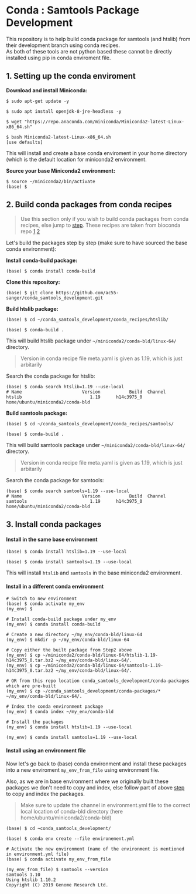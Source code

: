 # Conda : Samtools Package Development

This repository is to help build conda package for samtools (and htslib) from their development branch using conda recipes.  
As both of these tools are not python based these cannot be directly installed using pip in conda enviroment file.

## 1. Setting up the conda enviroment

**Download and install Miniconda:**
```
$ sudo apt-get update -y

$ sudo apt install openjdk-8-jre-headless -y

$ wget "https://repo.anaconda.com/miniconda/Miniconda2-latest-Linux-x86_64.sh"

$ bash Miniconda2-latest-Linux-x86_64.sh
[use defaults]

```
This will install and create a base conda enviroment in your home directory (which is the default location for miniconda2 environment.

**Source your base Miniconda2 environment:**
```
$ source ~/miniconda2/bin/activate
(base) $
```

## 2. Build conda packages from conda recipes

> Use this section only if you wish to build conda packages from conda recipes, else jump to [step](https://github.com/ac55-sanger/conda_samtools_development#install-in-a-different-conda-environment). These recipes are taken from bioconda repo [1](https://github.com/bioconda/bioconda-recipes/tree/master/recipes/samtools) [2](https://github.com/bioconda/bioconda-recipes/tree/master/recipes/htslib)

Let's build the packages step by step (make sure to have sourced the base conda environment):

**Install conda-build package:**
```
(base) $ conda install conda-build 
```

**Clone this repository:**
```
(base) $ git clone https://github.com/ac55-sanger/conda_samtools_development.git

```

**Build htslib package:**
```
(base) $ cd ~/conda_samtools_development/conda_recipes/htslib/

(base) $ conda-build .
```
This will build htslib package under `~/miniconda2/conda-bld/linux-64/` directory.
> Version in conda recipe file meta.yaml is given as 1.19, which is just arbitarily  

Search the conda package for htslib:
```
(base) $ conda search htslib=1.19 --use-local
# Name                       Version           Build  Channel             
htslib                          1.19      h14c3975_0  home/ubuntu/miniconda2/conda-bld
```

**Build samtools package:**
```
(base) $ cd ~/conda_samtools_development/conda_recipes/samtools/

(base) $ conda-build .
```
This will build samtools package under `~/miniconda2/conda-bld/linux-64/` directory.
> Version in conda recipe file meta.yaml is given as 1.19, which is just arbitarily  

Search the conda package for samtools:
```
(base) $ conda search samtools=1.19 --use-local
# Name                       Version           Build  Channel             
samtools                        1.19      h14c3975_0  home/ubuntu/miniconda2/conda-bld
```

## 3. Install conda packages

#### Install in the same base environment

```
(base) $ conda install htslib=1.19 --use-local

(base) $ conda install samtools=1.19 --use-local
```

This will install `htslib` and `samtools` in the base miniconda2 environment.

#### Install in a different conda environment

```
# Switch to new environment
(base) $ conda activate my_env
(my_env) $

# Install conda-build package under my_env
(my_env) $ conda install conda-build

# Create a new directory ~/my_env/conda-bld/linux-64
(my_env) $ mkdir -p ~/my_env/conda-bld/linux-64

# Copy either the built package from Step2 above
(my_env) $ cp ~/miniconda2/conda-bld/linux-64/htslib-1.19-h14c3975_0.tar.bz2 ~/my_env/conda-bld/linux-64/.
(my_env) $ cp ~/miniconda2/conda-bld/linux-64/samtools-1.19-h14c3975_0.tar.bz2 ~/my_env/conda-bld/linux-64/.

# OR from this repo location conda_samtools_development/conda-packages which are pre-built
(my_env) $ cp ~/conda_samtools_development/conda-packages/* ~/my_env/conda-bld/linux-64/.

# Index the conda environment package
(my_env) $ conda index ~/my_env/conda-bld

# Install the packages
(my_env) $ conda install htslib=1.19 --use-local

(my_env) $ conda install samtools=1.19 --use-local
```

#### Install using an environment file

Now let's go back to (base) conda environment and install these packages into a new enviroment `my_env_from_file` using environment file.

Also, as we are in base environment where we originally built these packages we don't need to copy and index, else follow part of above [step](https://github.com/ac55-sanger/conda_samtools_development/new/master#install-in-a-different-conda-environment) to copy and index the packages.

> Make sure to update the channel in environment.yml file to the correct local location of conda-bld directory (here home/ubuntu/miniconda2/conda-bld)

```
(base) $ cd ~conda_samtools_development/

(base) $ conda env create --file environement.yml

# Activate the new environment (name of the environment is mentioned in environment.yml file)
(base) $ conda activate my_env_from_file

(my_env_from_file) $ samtools --version
samtools 1.10
Using htslib 1.10.2
Copyright (C) 2019 Genome Research Ltd.
```

